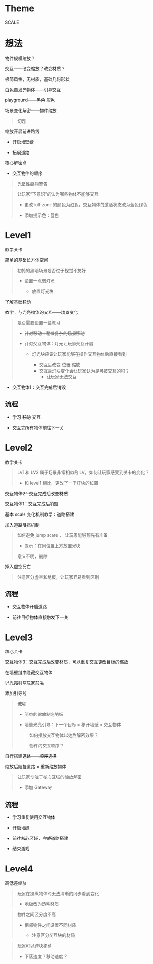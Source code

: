 # Theme

SCALE

# 想法

物件规模缩放？

交互——改变缩放？改变材质？

极简风格，无材质，基础几何形状

白色自发光物体——引导交互

playground——~~黑色~~ 灰色

场景变化解密——物件缩放

> 切题

缩放开启前进路线

- 开启墙壁缝

- 拓展道路

核心解密点

- 交互物件的顺序

> 光敏性癫痫警告



> 让玩家“下意识”的认为哪些物体不能够交互
> 
> - 更改 kill-zone 的颜色为红色，交互物体的激活状态改为~~蓝色~~绿色
> 
> - 添加提示色：蓝色

# Level1

教学关卡

简单的基础长方体空间

> 初始的黑暗场景是否过于视觉不友好
> 
> - 设置一点弱灯光
>   
>   - 放置灯光块

了解基础移动

教学：与光亮物体的交互——场景变化

> 是否需要设置一些练习
> 
> - ~~针对移动：稍微复杂的场景移动~~
> 
> - 针对交互物体：灯光让玩家交互开启
>   
>   - 灯光块应该让玩家能够在操作交互物体后直接看到
>     
>     - 交互后改变  ~~位置~~  缩放
>     - 交互后灯块变化会让玩家认为是可被交互的吗？
>       - 让玩家无法交互

- 交互物体1：交互完成后销毁

## 流程

- 学习  ~~移动~~  交互

- 交互完所有物体前往下一关

# Level2

教学关卡

> LV1 和 LV2 属于场景非常相似的 LV，如何让玩家感受到关卡的变化？
> 
> - 和 level1 相比，更改了一下灯块的位置

~~交互物体2：交互完成后改变材质~~

交互物体1：交互完成后销毁

基本 scale 变化机制教学：道路搭建

加入道路阻挡机制

> 如何避免 jump scare ， 让玩家能够预先有准备
> 
> - 提示：在同位置上方放置光块
> 
> 意义不明，删除

掉入虚空死亡

> 注意区分虚空和地板，让玩家容易看到区别

## 流程

- 交互物体开启道路

- 前往目标物体直接触发下一关

# Level3

核心关卡

交互物体3：交互完成后改变材质，可以重复交互更改目标的缩放

在墙壁缝中隐藏交互物体

以光亮引导玩家前进

添加引导线

> **流程**
> 
> - 简单的缩放制造地板
> 
> - 墙缝光亮引导：下一个目标 = 移开墙壁 = 交互物体
> 
> > 如何摆放交互物体以达到解密效果？
> > 
> > 物件的交互顺序？

自行搭建道路——~~顺序选择~~ 

缩放后阻挡道路 = 重新缩放物体

> 让玩家专注于核心区域的缩放解密
> 
> - 添加 Gateway

## 流程

- 学习重复使用交互物体

- 开启墙缝

- 前往核心区域，完成道路搭建

- 结束游戏

# Level4

高低差缩放

> 玩家在操纵物体时无法清晰的同步看到变化
> 
> - 地板改为透明材质



> 物件之间区分度不高
> 
> - 相邻物件之间设置不同材质
>   
>   - 注意区分交互块的材质



> 玩家可以跨块移动
> 
> - 下落速度？移动速度？
